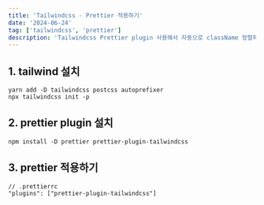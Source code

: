 ```yaml
---
title: 'Tailwindcss - Prettier 적용하기'
date: '2024-06-24'
tag: ['tailwindcss', 'prettier']
description: 'Tailwindcss Prettier plugin 사용해서 자동으로 className 정렬하는 방법'
---
```


## 1. tailwind 설치

```shell
yarn add -D tailwindcss postcss autoprefixer
npx tailwindcss init -p
```

## 2. prettier plugin 설치

```shell
npm install -D prettier prettier-plugin-tailwindcss
```

## 3. prettier 적용하기

```shell
// .prettierrc
"plugins": ["prettier-plugin-tailwindcss"]
```
